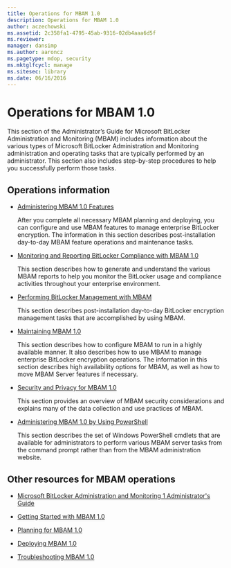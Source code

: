 ```yaml
---
title: Operations for MBAM 1.0
description: Operations for MBAM 1.0
author: aczechowski
ms.assetid: 2c358fa1-4795-45ab-9316-02db4aaa6d5f
ms.reviewer: 
manager: dansimp
ms.author: aaroncz
ms.pagetype: mdop, security
ms.mktglfcycl: manage
ms.sitesec: library
ms.date: 06/16/2016
---
```



# Operations for MBAM 1.0


This section of the Administrator’s Guide for Microsoft BitLocker Administration and Monitoring (MBAM) includes information about the various types of Microsoft BitLocker Administration and Monitoring administration and operating tasks that are typically performed by an administrator. This section also includes step-by-step procedures to help you successfully perform those tasks.

## Operations information


-   [Administering MBAM 1.0 Features](administering-mbam-10-features.md)

    After you complete all necessary MBAM planning and deploying, you can configure and use MBAM features to manage enterprise BitLocker encryption. The information in this section describes post-installation day-to-day MBAM feature operations and maintenance tasks.

-   [Monitoring and Reporting BitLocker Compliance with MBAM 1.0](monitoring-and-reporting-bitlocker-compliance-with-mbam-10.md)

    This section describes how to generate and understand the various MBAM reports to help you monitor the BitLocker usage and compliance activities throughout your enterprise environment.

-   [Performing BitLocker Management with MBAM](performing-bitlocker-management-with-mbam.md)

    This section describes post-installation day-to-day BitLocker encryption management tasks that are accomplished by using MBAM.

-   [Maintaining MBAM 1.0](maintaining-mbam-10.md)

    This section describes how to configure MBAM to run in a highly available manner. It also describes how to use MBAM to manage enterprise BitLocker encryption operations. The information in this section describes high availability options for MBAM, as well as how to move MBAM Server features if necessary.

-   [Security and Privacy for MBAM 1.0](security-and-privacy-for-mbam-10.md)

    This section provides an overview of MBAM security considerations and explains many of the data collection and use practices of MBAM.

-   [Administering MBAM 1.0 by Using PowerShell](administering-mbam-10-by-using-powershell.md)

    This section describes the set of Windows PowerShell cmdlets that are available for administrators to perform various MBAM server tasks from the command prompt rather than from the MBAM administration website.

## Other resources for MBAM operations


-   [Microsoft BitLocker Administration and Monitoring 1 Administrator's Guide](index.md)

-   [Getting Started with MBAM 1.0](getting-started-with-mbam-10.md)

-   [Planning for MBAM 1.0](planning-for-mbam-10.md)

-   [Deploying MBAM 1.0](deploying-mbam-10.md)

-   [Troubleshooting MBAM 1.0](troubleshooting-mbam-10.md)

 

 





